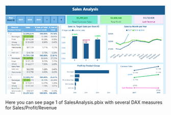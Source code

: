 ![Dashboard Screenshot](SalesAnalysisP1.png)

Here you can see page 1 of SalesAnalysis.pbix with several DAX measures for Sales/Profit/Revenue
